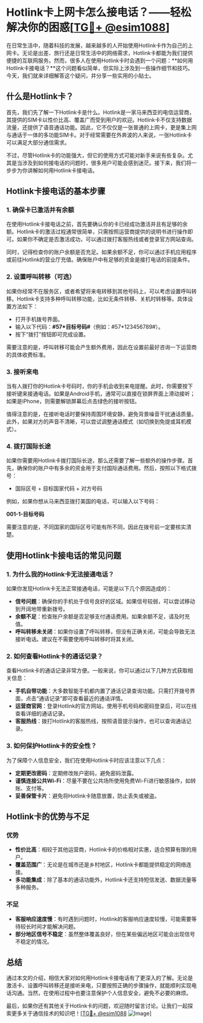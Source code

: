 # Hotlink卡上网卡怎么接电话？——轻松解决你的困惑[[TG💪+ @esim1088](https://t.me/s/esim1088)]

在日常生活中，随着科技的发展，越来越多的人开始使用Hotlink卡作为自己的上网卡。无论是出差、旅行还是日常生活中的网络需求，Hotlink卡都能为我们提供便捷的互联网服务。然而，很多人在使用Hotlink卡时会遇到一个问题：**如何用Hotlink卡接电话？**这个问题看似简单，但实际上涉及到一些操作细节和技巧。今天，我们就来详细解答这个疑问，并分享一些实用的小贴士。

## 什么是Hotlink卡？

首先，我们先了解一下Hotlink卡是什么。Hotlink是一家马来西亚的电信运营商，其提供的SIM卡以性价比高、覆盖广而受到用户的欢迎。Hotlink卡不仅支持数据流量，还提供了语音通话功能。因此，它不仅仅是一张普通的上网卡，更是集上网与通话于一体的多功能SIM卡。对于经常需要在外奔波的人来说，一张Hotlink卡可以满足大部分通信需求。

不过，尽管Hotlink卡的功能强大，但它的使用方式可能对新手来说有些复杂。尤其是当涉及到如何接电话的问题时，很多用户可能会感到迷茫。接下来，我们将一步步为你讲解如何用Hotlink卡接电话。

## Hotlink卡接电话的基本步骤

### 1. 确保卡已激活并有余额

在使用Hotlink卡接电话之前，首先要确认你的卡已经成功激活并且有足够的余额。Hotlink卡的激活过程通常很简单，只需按照运营商提供的说明书进行操作即可。如果你不确定是否激活成功，可以通过拨打客服热线或者登录官方网站查询。

同时，记得检查你的账户余额是否充足。如果余额不足，你可以通过手机应用程序或前往Hotlink的营业厅充值。确保账户中有足够的资金是接打电话的前提条件。

### 2. 设置呼叫转移（可选）

如果你经常不在服务区，或者希望将来电转移到其他号码上，可以考虑设置呼叫转移。Hotlink卡支持多种呼叫转移功能，比如无条件转移、关机时转移等。具体设置方法如下：

- 打开手机拨号界面。
- 输入以下代码：**#57*目标号码#**（例如：#57*123456789#）。
- 按下“拨打”按钮即可完成设置。

需要注意的是，呼叫转移可能会产生额外费用，因此在设置前最好咨询一下运营商的具体收费标准。

### 3. 接听来电

当有人拨打你的Hotlink卡号码时，你的手机会收到来电提醒。此时，你需要按下接听键来接通电话。如果是Android手机，通常可以直接在锁屏界面上滑动接听；如果是iPhone，则需要解锁屏幕后点击绿色的接听按钮。

值得注意的是，在接听电话时要保持周围环境安静，避免背景噪音干扰通话质量。此外，如果对方的声音不清晰，可以尝试调整通话模式（如切换到免提或耳机模式）。

### 4. 拨打国际长途

如果你需要用Hotlink卡拨打国际长途，那么还需要了解一些额外的操作步骤。首先，确保你的账户中有多余的资金用于支付国际通话费用。然后，按照以下格式拨号：

- 国际区号 + 目标国家代码 + 对方号码

例如，如果你想从马来西亚拨打美国的电话，可以输入以下号码：

**001-1-目标号码**

需要注意的是，不同国家的国际区号可能有所不同，因此在拨号前一定要核实清楚。

## 使用Hotlink卡接电话的常见问题

### 1. 为什么我的Hotlink卡无法接通电话？

如果你发现Hotlink卡无法正常接通电话，可能是以下几个原因造成的：

- **信号问题**：确保你的手机处于信号良好的区域。如果信号较弱，可以尝试移动到开阔地带重新拨号。
- **余额不足**：检查账户余额是否足够支付通话费用。如果余额不足，请及时充值。
- **呼叫转移未关闭**：如果你设置了呼叫转移，但没有正确关闭，可能会导致无法接听电话。建议在不需要使用呼叫转移时将其关闭。

### 2. 如何查看Hotlink卡的通话记录？

查看Hotlink卡的通话记录非常方便。一般来说，你可以通过以下几种方式获取相关信息：

- **手机自带功能**：大多数智能手机都内置了通话记录查询功能。只需打开拨号界面，点击“通话记录”即可查看最近的通话详情。
- **运营商官网**：登录Hotlink的官方网站，使用手机号码和密码登录后，可以在线查看详细的通话记录。
- **客服热线**：拨打Hotlink的客服热线，按照语音提示操作，也可以查询通话记录。

### 3. 如何保护Hotlink卡的安全性？

为了保障个人信息安全，我们在使用Hotlink卡时应该注意以下几点：

- **定期更改密码**：定期修改账户密码，避免密码泄露。
- **谨慎连接公共Wi-Fi**：尽量不要在公共场所使用免费Wi-Fi进行敏感操作，如转账、支付等。
- **妥善保管卡片**：避免将Hotlink卡随意放置，防止丢失或被盗。

## Hotlink卡的优势与不足

### 优势

- **性价比高**：相较于其他运营商，Hotlink卡的价格相对实惠，适合预算有限的用户。
- **覆盖范围广**：无论是在城市还是乡村地区，Hotlink卡都能提供稳定的网络连接。
- **多功能集成**：除了基本的通话功能外，Hotlink卡还支持短信发送、数据流量等多种服务。

### 不足

- **客服响应速度慢**：有时遇到问题时，Hotlink的客服响应速度较慢，可能需要等待较长时间才能解决问题。
- **部分地区信号不稳定**：虽然整体覆盖良好，但在某些偏远地区可能会出现信号不稳定的情况。

## 总结

通过本文的介绍，相信大家对如何用Hotlink卡接电话有了更深入的了解。无论是激活卡、设置呼叫转移还是接听来电，只要按照正确的步骤操作，就能顺利实现电话沟通。当然，在使用过程中也要注意保护个人信息安全，避免不必要的麻烦。

最后，如果你还有其他关于Hotlink卡的问题，欢迎随时留言讨论。让我们一起探索更多关于通信技术的知识吧！[[TG💪+ @esim1088](https://t.me/s/esim1088) ![Image](https://i.postimg.cc/4NQfJmqS/Snipaste-2025-05-13-00-14-12.png)]